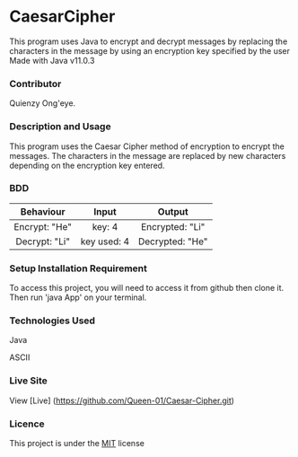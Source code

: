 # CaesarCipher
This program uses Java to encrypt and decrypt messages by replacing the characters in the message by using an encryption key specified by the user
Made with Java v11.0.3

### Contributor
Quienzy Ong'eye.

### Description and Usage
This program uses the Caesar Cipher method of encryption to encrypt the messages. The characters in the message are 
replaced by new characters depending on the encryption key entered.

### BDD
|Behaviour	         |Input	             |Output              |
|:------------------:|:-----------------:|:------------------:|
|Encrypt:  "He"   |key: 4	         |Encrypted: "Li"  |
|Decrypt: "Li"    |key used: 4	     |Decrypted: "He"  |


### Setup Installation Requirement
To access this project, you will need to access it from github then clone it. Then run 'java App' on your terminal.

### Technologies Used
Java

ASCII


### Live Site
 View [Live] (https://github.com/Queen-01/Caesar-Cipher.git)
 ### Licence
 This project is under the  [MIT](License) license